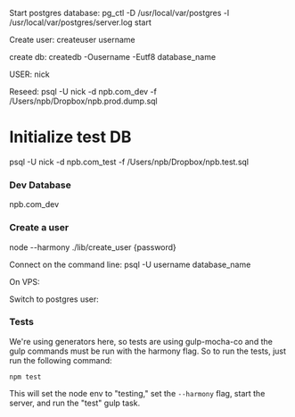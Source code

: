 Start postgres database:
pg_ctl -D /usr/local/var/postgres -l /usr/local/var/postgres/server.log start

Create user:
createuser username

create db:
createdb -Ousername -Eutf8 database_name

USER:
nick

Reseed:
psql -U nick -d npb.com_dev -f /Users/npb/Dropbox/npb.prod.dump.sql

Initialize test DB
====
psql -U nick -d npb.com_test -f /Users/npb/Dropbox/npb.test.sql

### Dev Database
npb.com_dev

### Create a user
node --harmony ./lib/create_user {password}

Connect on the command line:
psql -U username database_name

On VPS:

Switch to postgres user:

### Tests
We're using generators here, so tests are using gulp-mocha-co and the gulp 
commands must be run with the harmony flag.  So to run the tests, just run 
the following command: 

`npm test`

This will set the node env to "testing," set the `--harmony` flag, start the 
server, and run the "test" gulp task.
